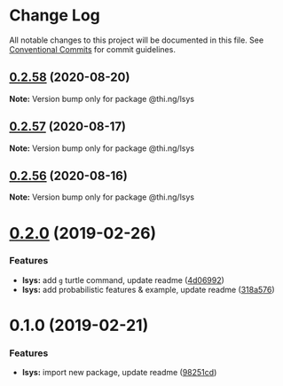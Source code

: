 # Change Log

All notable changes to this project will be documented in this file.
See [Conventional Commits](https://conventionalcommits.org) for commit guidelines.

## [0.2.58](https://github.com/thi-ng/umbrella/compare/@thi.ng/lsys@0.2.57...@thi.ng/lsys@0.2.58) (2020-08-20)

**Note:** Version bump only for package @thi.ng/lsys





## [0.2.57](https://github.com/thi-ng/umbrella/compare/@thi.ng/lsys@0.2.56...@thi.ng/lsys@0.2.57) (2020-08-17)

**Note:** Version bump only for package @thi.ng/lsys





## [0.2.56](https://github.com/thi-ng/umbrella/compare/@thi.ng/lsys@0.2.55...@thi.ng/lsys@0.2.56) (2020-08-16)

**Note:** Version bump only for package @thi.ng/lsys





# [0.2.0](https://github.com/thi-ng/umbrella/compare/@thi.ng/lsys@0.1.0...@thi.ng/lsys@0.2.0) (2019-02-26)

### Features

* **lsys:** add `g` turtle command, update readme ([4d06992](https://github.com/thi-ng/umbrella/commit/4d06992))
* **lsys:** add probabilistic features & example, update readme ([318a576](https://github.com/thi-ng/umbrella/commit/318a576))

# 0.1.0 (2019-02-21)

### Features

* **lsys:** import new package, update readme ([98251cd](https://github.com/thi-ng/umbrella/commit/98251cd))
